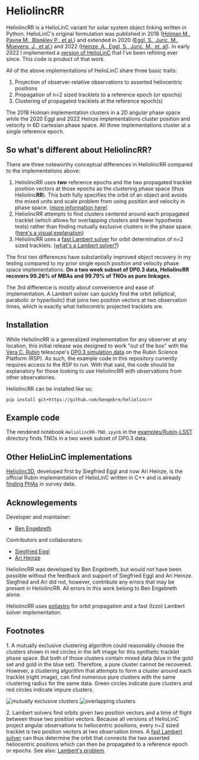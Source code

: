 # HeliolincRR

HeliolincRR is a HelioLinC variant for solar system object linking written in Python.  HelioLinC's original formulation was published in 2018 ([Holman M., Payne M., Blankley P., et al.](https://iopscience.iop.org/article/10.3847/1538-3881/aad69a)) and extended in 2020 ([Eggl, S., Juric, M., Moeyens, J., et al.](https://ui.adsabs.harvard.edu/abs/2020DPS....5221101E/abstract)) and 2022 ([Heinze, A., Eggl, S., Juric, M., et. al](https://ui.adsabs.harvard.edu/abs/2022DPS....5450404H/abstract)).  In early 2022 I implemented a [version of HelioLinC](https://www.benengebreth.org/dynamic-sky/heliolinc-a-variation-in-6d/) that I've been refining ever since.  This code is product of that work.

All of the above implementations of HelioLinC share three basic traits: 
1. Projection of observer-relative observations to asserted heliocentric positions
2. Propagation of n=2 sized tracklets to a reference epoch (or epochs)
3. Clustering of propagated tracklets at the reference epoch(s)

The 2018 Holman implementation clusters in a 2D angular phase space while the 2020 Eggl and 2022 Heinze implementations cluster position and velocity in 6D cartesian phase space.  All three implementations cluster at a single reference epoch.

## So what's different about HeliolincRR?

There are three noteworthy conceptual differences in HeliolincRR compared to the implementations above:
1. HeliolincRR uses ***two*** reference epochs and the two propagated tracklet position vectors at those epochs as the clustering phase space (thus Heliolinc**RR**).  This both fully specifies the orbit of an object and avoids the mixed units and scale problem from using position and velocity in phase space. ([more information here](https://www.benengebreth.org/dynamic-sky/heliolinc-rr/))
2. HeliolincRR attempts to find clusters centered around each propagated tracklet (which allows for overlapping clusters and fewer hypothesis tests) rather than finding mutually exclusive clusters in the phase space. ([here's a visual explanation](#f1))
3. HeliolincRR uses a [fast Lambert solver](https://arxiv.org/abs/1403.2705) for orbit determination of n=2 sized tracklets. ([what's a Lambert solver?](#f2))

The first two differences have substantially improved object recovery in my testing compared to *my* prior single epoch position and velocity phase space implementations.  **On a two week subset of DP0.3 data, HeliolincRR recovers 99.26% of MBAs and 99.79% of TNOs as pure linkages.**  

The 3rd difference is mostly about convenience and ease of implementation.  A Lambert solver can quickly find the orbit (elliptical, parabolic or hyperbolic) that joins two position vectors at two observation times, which is exactly what heliocentric projected tracklets are.

## Installation

While HeliolincRR is a generalized implementation for any observer at any location, this initial release was designed to work "out of the box" with the [Vera C. Rubin](https://rubinobservatory.org/) telescope's [DP0.3 simulation data](https://dp0-3.lsst.io/index.html) on the Rubin Science Platform (RSP).  As such, the example code in this repository currently requires access to the RSP to run.  With that said, the code should be explanatory for those looking to use HeliolincRR with observations from other observatories.  

HeliolincRR can be installed like so:

```console
pip install git+https://github.com/bengebre/heliolincrr
```

## Example code

The rendered notebook ```HeliolincRR-TNO.ipynb``` in the [examples/Rubin-LSST](https://github.com/bengebre/heliolincrr/tree/main/examples/Rubin-LSST) directory finds TNOs in a two week subset of DP0.3 data.

## Other HelioLinC implementations

[Heliolinc3D](https://github.com/lsst-dm/heliolinc2), developed first by Siegfried Eggl and now Ari Heinze, is the official Rubin implementation of HelioLinC written in C++ and is already [finding PHAs](https://www.nytimes.com/2023/08/05/science/space-asteroids-rubin-heliolinc3d.html) in survey data.

## Acknowlegements

Developer and maintainer:
- [Ben Engebreth](https://benengebreth.org/)

Contributors and collaborators:
- [Siegfried Eggl](https://aerospace.illinois.edu/directory/profile/eggl)
- [Ari Heinze](https://astro.washington.edu/people/aren-heinze)

HeliolincRR was developed by Ben Engebreth, but would not have been possible without the feedback and support of Siegfried Eggl and Ari Heinze.  Siegfried and Ari did not, however, contribute any errors that may be present in HeliolincRR.  All errors in this work belong to Ben Engebreth alone.

HeliolincRR uses [poliastro](https://github.com/poliastro/poliastro) for orbit propagation and a fast (Izzo) Lambert solver implementation.

## Footnotes

<a name="f1">1</a>. A mutually exclusive clustering algorithm could reasonably choose the clusters shown in red circles in the left image for this synthetic tracklet phase space.  But both of those clusters contain mixed data (blue in the gold set and gold in the blue set).  Therefore, a pure cluster cannot be recovered.  However, a clustering algorithm that attempts to form a cluster around each tracklet (right image), can find numerous pure clusters with the same clustering radius for the same data.  Green circles indicate pure clusters and red circles indicate impure clusters.

![mutually exclusive clusters](https://benengebreth.org/misc/me.png?2)
![overlapping clusters](https://benengebreth.org/misc/ol.png?2)

<a name="f2">2</a>. Lambert solvers find orbits given two position vectors and a time of flight between those two position vectors.  Because all versions of HelioLinC project angular observations to heliocentric positions, every n=2 sized tracklet is two position vectors at two observation times.  A [fast Lambert solver](https://arxiv.org/abs/1403.2705) can thus determine the orbit that connects the two asserted heliocentric positions which can then be propagated to a reference epoch or epochs.  See also: [Lambert's problem](https://en.wikipedia.org/wiki/Lambert%27s_problem).
